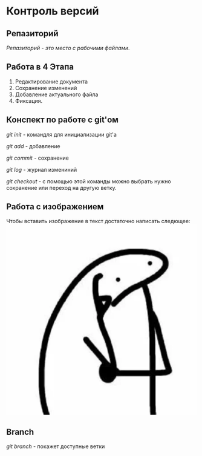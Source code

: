 # Контроль версий

## Репазиторий

*Репазиторий - это место с рабочими файлами.*

## Работа в 4 Этапа
1. Редактирование документа
2. Сохранение изменений
3. Добавление актуального файла
4. Фиксация.




## Конспект по работе с git'ом

*git init* - командля для инициализации git'а

*git add* - добавление

*git commit* - сохранение

*git log* - журнал измениний

*git checkout* - с помощью этой команды можно выбрать нужно сохранение или переход на другую ветку.


## Работа с изображением

Чтобы вставить изображение в текст достаточно написать следющее:
![Привет, это игорь](sticker.webp)







## Branch

*git branch* - покажет доступные ветки